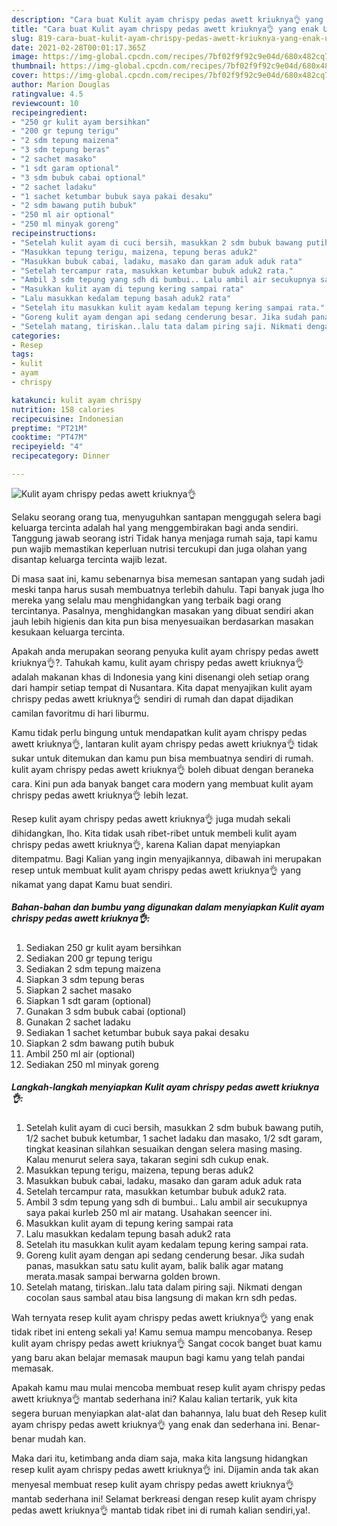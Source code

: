 ```yaml
---
description: "Cara buat Kulit ayam chrispy pedas awett kriuknya👌 yang enak Untuk Jualan"
title: "Cara buat Kulit ayam chrispy pedas awett kriuknya👌 yang enak Untuk Jualan"
slug: 819-cara-buat-kulit-ayam-chrispy-pedas-awett-kriuknya-yang-enak-untuk-jualan
date: 2021-02-28T00:01:17.365Z
image: https://img-global.cpcdn.com/recipes/7bf02f9f92c9e04d/680x482cq70/kulit-ayam-chrispy-pedas-awett-kriuknya👌-foto-resep-utama.jpg
thumbnail: https://img-global.cpcdn.com/recipes/7bf02f9f92c9e04d/680x482cq70/kulit-ayam-chrispy-pedas-awett-kriuknya👌-foto-resep-utama.jpg
cover: https://img-global.cpcdn.com/recipes/7bf02f9f92c9e04d/680x482cq70/kulit-ayam-chrispy-pedas-awett-kriuknya👌-foto-resep-utama.jpg
author: Marion Douglas
ratingvalue: 4.5
reviewcount: 10
recipeingredient:
- "250 gr kulit ayam bersihkan"
- "200 gr tepung terigu"
- "2 sdm tepung maizena"
- "3 sdm tepung beras"
- "2 sachet masako"
- "1 sdt garam optional"
- "3 sdm bubuk cabai optional"
- "2 sachet ladaku"
- "1 sachet ketumbar bubuk saya pakai desaku"
- "2 sdm bawang putih bubuk"
- "250 ml air optional"
- "250 ml minyak goreng"
recipeinstructions:
- "Setelah kulit ayam di cuci bersih, masukkan 2 sdm bubuk bawang putih, 1/2 sachet bubuk ketumbar, 1 sachet ladaku dan masako, 1/2 sdt garam, tingkat keasinan silahkan sesuaikan dengan selera masing masing. Kalau menurut selera saya, takaran segini sdh cukup enak."
- "Masukkan tepung terigu, maizena, tepung beras aduk2"
- "Masukkan bubuk cabai, ladaku, masako dan garam aduk aduk rata"
- "Setelah tercampur rata, masukkan ketumbar bubuk aduk2 rata."
- "Ambil 3 sdm tepung yang sdh di bumbui.. Lalu ambil air secukupnya saya pakai kurleb 250 ml air matang. Usahakan seencer ini."
- "Masukkan kulit ayam di tepung kering sampai rata"
- "Lalu masukkan kedalam tepung basah aduk2 rata"
- "Setelah itu masukkan kulit ayam kedalam tepung kering sampai rata."
- "Goreng kulit ayam dengan api sedang cenderung besar. Jika sudah panas, masukkan satu satu kulit ayam, balik balik agar matang merata.masak sampai berwarna golden brown."
- "Setelah matang, tiriskan..lalu tata dalam piring saji. Nikmati dengan cocolan saus sambal atau bisa langsung di makan krn sdh pedas."
categories:
- Resep
tags:
- kulit
- ayam
- chrispy

katakunci: kulit ayam chrispy 
nutrition: 158 calories
recipecuisine: Indonesian
preptime: "PT21M"
cooktime: "PT47M"
recipeyield: "4"
recipecategory: Dinner

---
```



![Kulit ayam chrispy pedas awett kriuknya👌](https://img-global.cpcdn.com/recipes/7bf02f9f92c9e04d/680x482cq70/kulit-ayam-chrispy-pedas-awett-kriuknya👌-foto-resep-utama.jpg)

Selaku seorang orang tua, menyuguhkan santapan menggugah selera bagi keluarga tercinta adalah hal yang menggembirakan bagi anda sendiri. Tanggung jawab seorang istri Tidak hanya menjaga rumah saja, tapi kamu pun wajib memastikan keperluan nutrisi tercukupi dan juga olahan yang disantap keluarga tercinta wajib lezat.

Di masa  saat ini, kamu sebenarnya bisa memesan santapan yang sudah jadi meski tanpa harus susah membuatnya terlebih dahulu. Tapi banyak juga lho mereka yang selalu mau menghidangkan yang terbaik bagi orang tercintanya. Pasalnya, menghidangkan masakan yang dibuat sendiri akan jauh lebih higienis dan kita pun bisa menyesuaikan berdasarkan masakan kesukaan keluarga tercinta. 



Apakah anda merupakan seorang penyuka kulit ayam chrispy pedas awett kriuknya👌?. Tahukah kamu, kulit ayam chrispy pedas awett kriuknya👌 adalah makanan khas di Indonesia yang kini disenangi oleh setiap orang dari hampir setiap tempat di Nusantara. Kita dapat menyajikan kulit ayam chrispy pedas awett kriuknya👌 sendiri di rumah dan dapat dijadikan camilan favoritmu di hari liburmu.

Kamu tidak perlu bingung untuk mendapatkan kulit ayam chrispy pedas awett kriuknya👌, lantaran kulit ayam chrispy pedas awett kriuknya👌 tidak sukar untuk ditemukan dan kamu pun bisa membuatnya sendiri di rumah. kulit ayam chrispy pedas awett kriuknya👌 boleh dibuat dengan beraneka cara. Kini pun ada banyak banget cara modern yang membuat kulit ayam chrispy pedas awett kriuknya👌 lebih lezat.

Resep kulit ayam chrispy pedas awett kriuknya👌 juga mudah sekali dihidangkan, lho. Kita tidak usah ribet-ribet untuk membeli kulit ayam chrispy pedas awett kriuknya👌, karena Kalian dapat menyiapkan ditempatmu. Bagi Kalian yang ingin menyajikannya, dibawah ini merupakan resep untuk membuat kulit ayam chrispy pedas awett kriuknya👌 yang nikamat yang dapat Kamu buat sendiri.

<!--inarticleads1-->

##### Bahan-bahan dan bumbu yang digunakan dalam menyiapkan Kulit ayam chrispy pedas awett kriuknya👌:

1. Sediakan 250 gr kulit ayam bersihkan
1. Sediakan 200 gr tepung terigu
1. Sediakan 2 sdm tepung maizena
1. Siapkan 3 sdm tepung beras
1. Siapkan 2 sachet masako
1. Siapkan 1 sdt garam (optional)
1. Gunakan 3 sdm bubuk cabai (optional)
1. Gunakan 2 sachet ladaku
1. Sediakan 1 sachet ketumbar bubuk saya pakai desaku
1. Siapkan 2 sdm bawang putih bubuk
1. Ambil 250 ml air (optional)
1. Sediakan 250 ml minyak goreng




<!--inarticleads2-->

##### Langkah-langkah menyiapkan Kulit ayam chrispy pedas awett kriuknya👌:

1. Setelah kulit ayam di cuci bersih, masukkan 2 sdm bubuk bawang putih, 1/2 sachet bubuk ketumbar, 1 sachet ladaku dan masako, 1/2 sdt garam, tingkat keasinan silahkan sesuaikan dengan selera masing masing. Kalau menurut selera saya, takaran segini sdh cukup enak.
1. Masukkan tepung terigu, maizena, tepung beras aduk2
1. Masukkan bubuk cabai, ladaku, masako dan garam aduk aduk rata
1. Setelah tercampur rata, masukkan ketumbar bubuk aduk2 rata.
1. Ambil 3 sdm tepung yang sdh di bumbui.. Lalu ambil air secukupnya saya pakai kurleb 250 ml air matang. Usahakan seencer ini.
1. Masukkan kulit ayam di tepung kering sampai rata
1. Lalu masukkan kedalam tepung basah aduk2 rata
1. Setelah itu masukkan kulit ayam kedalam tepung kering sampai rata.
1. Goreng kulit ayam dengan api sedang cenderung besar. Jika sudah panas, masukkan satu satu kulit ayam, balik balik agar matang merata.masak sampai berwarna golden brown.
1. Setelah matang, tiriskan..lalu tata dalam piring saji. Nikmati dengan cocolan saus sambal atau bisa langsung di makan krn sdh pedas.




Wah ternyata resep kulit ayam chrispy pedas awett kriuknya👌 yang enak tidak ribet ini enteng sekali ya! Kamu semua mampu mencobanya. Resep kulit ayam chrispy pedas awett kriuknya👌 Sangat cocok banget buat kamu yang baru akan belajar memasak maupun bagi kamu yang telah pandai memasak.

Apakah kamu mau mulai mencoba membuat resep kulit ayam chrispy pedas awett kriuknya👌 mantab sederhana ini? Kalau kalian tertarik, yuk kita segera buruan menyiapkan alat-alat dan bahannya, lalu buat deh Resep kulit ayam chrispy pedas awett kriuknya👌 yang enak dan sederhana ini. Benar-benar mudah kan. 

Maka dari itu, ketimbang anda diam saja, maka kita langsung hidangkan resep kulit ayam chrispy pedas awett kriuknya👌 ini. Dijamin anda tak akan menyesal membuat resep kulit ayam chrispy pedas awett kriuknya👌 mantab sederhana ini! Selamat berkreasi dengan resep kulit ayam chrispy pedas awett kriuknya👌 mantab tidak ribet ini di rumah kalian sendiri,ya!.

